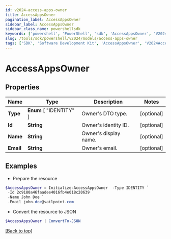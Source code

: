 ```yaml
---
id: v2024-access-apps-owner
title: AccessAppsOwner
pagination_label: AccessAppsOwner
sidebar_label: AccessAppsOwner
sidebar_class_name: powershellsdk
keywords: ['powershell', 'PowerShell', 'sdk', 'AccessAppsOwner', 'V2024AccessAppsOwner'] 
slug: /tools/sdk/powershell/v2024/models/access-apps-owner
tags: ['SDK', 'Software Development Kit', 'AccessAppsOwner', 'V2024AccessAppsOwner']
---
```



# AccessAppsOwner

## Properties

Name | Type | Description | Notes
------------ | ------------- | ------------- | -------------
**Type** |  **Enum** [  "IDENTITY" ] | Owner's DTO type. | [optional] 
**Id** | **String** | Owner's identity ID. | [optional] 
**Name** | **String** | Owner's display name. | [optional] 
**Email** | **String** | Owner's email. | [optional] 

## Examples

- Prepare the resource
```powershell
$AccessAppsOwner = Initialize-AccessAppsOwner  -Type IDENTITY `
 -Id 2c9180a46faadee4016fb4e018c20639 `
 -Name John Doe `
 -Email john.doe@sailpoint.com
```

- Convert the resource to JSON
```powershell
$AccessAppsOwner | ConvertTo-JSON
```


[[Back to top]](#) 

